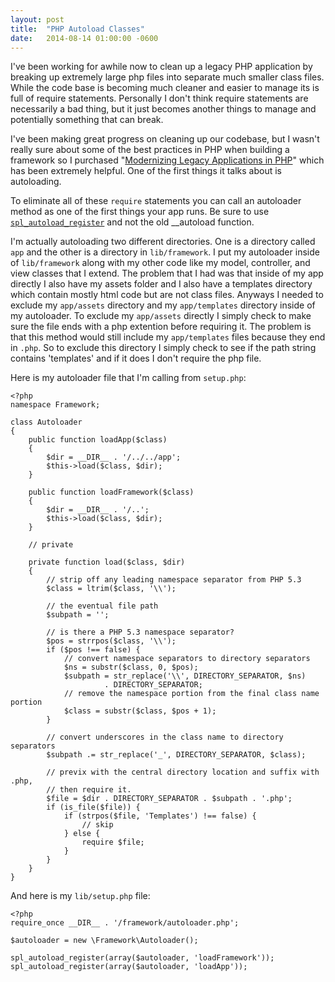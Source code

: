 ```yaml
---
layout: post
title:  "PHP Autoload Classes"
date:   2014-08-14 01:00:00 -0600
---
```


I've been working for awhile now to clean up a legacy PHP application by breaking up extremely large php files into separate much smaller class files. While the code base is becoming much cleaner and easier to manage its is full of require statements. Personally I don't think require statements are necessarily a bad thing, but it just becomes another things to manage and potentially something that can break.

I've been making great progress on cleaning up our codebase, but I wasn't really sure about some of the best practices in PHP when building a framework so I purchased "[Modernizing Legacy Applications in PHP](https://leanpub.com/mlaphp)" which has been extremely helpful. One of the first things it talks about is autoloading.

To eliminate all of these `require` statements you can call an autoloader method as one of the first things your app runs. Be sure to use [`spl_autoload_register`](http://php.net/manual/en/function.spl-autoload-register.php) and not the old __autoload function.

I'm actually autoloading two different directories. One is a directory called `app` and the other is a directory in `lib/framework`. I put my autoloader inside of `lib/framework` along with my other code like my model, controller, and view classes that I extend. The problem that I had was that inside of my app directly I also have my assets folder and I also have a templates directory which contain mostly html code but are not class files. Anyways I needed to exclude my `app/assets` directory and my `app/templates` directory inside of my autoloader. To exclude my `app/assets` directly I simply check to make sure the file ends with a php extention before requiring it. The problem is that this method would still include my `app/templates` files because they end in `.php`. So to exclude this directory I simply check to see if the path string contains 'templates' and if it does I don't require the php file.

Here is my autoloader file that I'm calling from `setup.php`:

```
<?php
namespace Framework;

class Autoloader
{
    public function loadApp($class)
    {
        $dir = __DIR__ . '/../../app';
        $this->load($class, $dir);
    }

    public function loadFramework($class)
    {
        $dir = __DIR__ . '/..';
        $this->load($class, $dir);
    }

    // private

    private function load($class, $dir)
    {
        // strip off any leading namespace separator from PHP 5.3
        $class = ltrim($class, '\\');

        // the eventual file path
        $subpath = '';

        // is there a PHP 5.3 namespace separator?
        $pos = strrpos($class, '\\');
        if ($pos !== false) {
            // convert namespace separators to directory separators
            $ns = substr($class, 0, $pos);
            $subpath = str_replace('\\', DIRECTORY_SEPARATOR, $ns)
                     . DIRECTORY_SEPARATOR;
            // remove the namespace portion from the final class name portion
            $class = substr($class, $pos + 1);
        }

        // convert underscores in the class name to directory separators
        $subpath .= str_replace('_', DIRECTORY_SEPARATOR, $class);

        // previx with the central directory location and suffix with .php,
        // then require it.
        $file = $dir . DIRECTORY_SEPARATOR . $subpath . '.php';
        if (is_file($file)) {
            if (strpos($file, 'Templates') !== false) {
                // skip
            } else {
                require $file;
            }
        }
    }
}
```

And here is my `lib/setup.php` file:

```
<?php
require_once __DIR__ . '/framework/autoloader.php';

$autoloader = new \Framework\Autoloader();

spl_autoload_register(array($autoloader, 'loadFramework'));
spl_autoload_register(array($autoloader, 'loadApp'));
```
